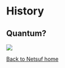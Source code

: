 ---
---

# History

## Quantum? 


<img src="/assets/images/fiverr_work_march_27.jpg" style="max-wdith: 800px;">


[Back to Netsuf home](/home)